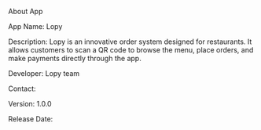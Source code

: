 About App

App Name: Lopy

Description: Lopy is an innovative order system designed for restaurants. It allows customers to scan a QR code to browse the menu, place orders, and make payments directly through the app.

Developer: Lopy team

Contact:

Version: 1.0.0

Release Date: